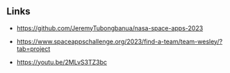#

## Links

- <https://github.com/JeremyTubongbanua/nasa-space-apps-2023>

- <https://www.spaceappschallenge.org/2023/find-a-team/team-wesley/?tab=project>

- <https://youtu.be/2MLvS3TZ3bc>
